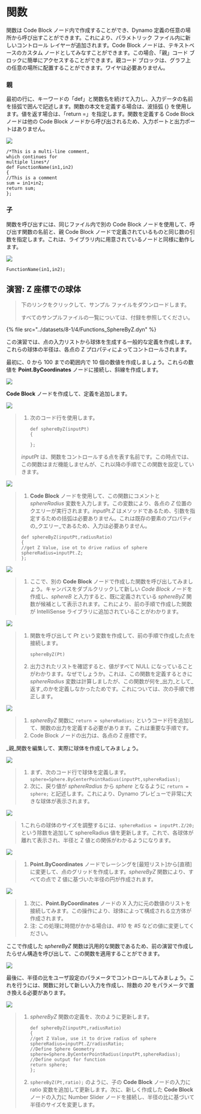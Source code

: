 # 関数

関数は Code Block ノード内で作成することができ、Dynamo 定義の任意の場所から呼び出すことができます。これにより、パラメトリック ファイル内に新しいコントロール レイヤーが追加されます。Code Block ノードは、テキストベースのカスタム ノードとしてみなすことができます。この場合、「親」コード ブロックに簡単にアクセスすることができます。親コード ブロックは、グラフ上の任意の場所に配置することができます。ワイヤは必要ありません。

### 親

最初の行に、キーワードの「def」と関数名を続けて入力し、入力データの名前を括弧で囲んで記述します。関数の本文を定義する場合は、波括弧 {} を使用します。値を返す場合は、「return =」を指定します。関数を定義する Code Block ノードは他の Code Block ノードから呼び出されるため、入力ポートと出力ポートはありません。

![](../images/8-1/4/functionsparentdef.jpg)

```
/*This is a multi-line comment,
which continues for
multiple lines*/
def FunctionName(in1,in2)
{
//This is a comment
sum = in1+in2;
return sum;
};
```

### 子

関数を呼び出すには、同じファイル内で別の Code Block ノードを使用して、呼び出す関数の名前と、親 Code Block ノードで定義されているものと同じ数の引数を指定します。これは、ライブラリ内に用意されているノードと同様に動作します。

![](../images/8-1/4/functionschildrencalldef.jpg)

```
FunctionName(in1,in2);
```

## 演習: Z 座標での球体

> 下のリンクをクリックして、サンプル ファイルをダウンロードします。
>
> すべてのサンプルファイルの一覧については、付録を参照してください。

{% file src="../datasets/8-1/4/Functions_SphereByZ.dyn" %}

この演習では、点の入力リストから球体を生成する一般的な定義を作成します。これらの球体の半径は、各点の Z プロパティによってコントロールされます。

最初に、0 から 100 までの範囲内で 10 個の数値を作成しましょう。これらの数値を **Point.ByCoordinates** ノードに接続し、斜線を作成します。

![](../images/8-1/4/functions-exercise-01.jpg)

**Code Block** ノードを作成して、定義を追加します。

![](../images/8-1/4/functions-exercise-02.jpg)

> 1.  次のコード行を使用します。
>
>     ```
>     def sphereByZ(inputPt)
>     {
>
>     };
>     ```
>
> _inputPt_ は、関数をコントロールする点を表す名前です。この時点では、この関数はまだ機能しませんが、これ以降の手順でこの関数を設定していきます。

![](../images/8-1/4/functions-exercise-03.jpg)

> 1. **Code Block** ノードを使用して、この関数にコメントと _sphereRadius_ 変数を入力します。この変数により、各点の _Z_ 位置のクエリーが実行されます。_inputPt.Z_ はメソッドであるため、引数を指定するための括弧は必要ありません。これは既存の要素のプロパティの_クエリー_であるため、入力は必要ありません。
>
> ```
> def sphereByZ(inputPt,radiusRatio)
> {
> //get Z Value, ise ot to drive radius of sphere
> sphereRadius=inputPt.Z;
> };
> ```

![](../images/8-1/4/functions-exercise-04.jpg)

> 1. ここで、別の **Code Block** ノードで作成した関数を呼び出してみましょう。キャンバスをダブルクリックして新しい _Code Block_ ノードを作成し、_sphereB_ と入力すると、既に定義されている _sphereByZ_ 関数が候補として表示されます。これにより、前の手順で作成した関数が IntelliSense ライブラリに追加されていることがわかります。

![](../images/8-1/4/functions-exercise-05.jpg)

> 1.  関数を呼び出して _Pt_ という変数を作成して、前の手順で作成した点を接続します。
>
>     ```
>     sphereByZ(Pt)
>     ```
> 2. 出力されたリストを確認すると、値がすべて NULL になっていることがわかります。なぜでしょうか。これは、この関数を定義するときに _sphereRadius_ 変数は計算しましたが、この関数が何を_出力_として_返す_のかを定義しなかったためです。これについては、次の手順で修正します。

![](../images/8-1/4/functions-exercise-06.jpg)

> 1. _sphereByZ_ 関数に `return = sphereRadius;` というコード行を追加して、関数の出力を定義する必要があります。これは重要な手順です。
> 2. Code Block ノードの出力は、各点の Z 座標です。

_親_関数を編集して、実際に球体を作成してみましょう。

![](../images/8-1/4/functions-exercise-07.jpg)

> 1. まず、次のコード行で球体を定義します。`sphere=Sphere.ByCenterPointRadius(inputPt,sphereRadius);`
> 2. 次に、戻り値が _sphereRadius_ から _sphere_ となるように `return = sphere;` と記述します。これにより、Dynamo プレビューで非常に大きな球体が表示されます。

![](../images/8-1/4/functions-exercise-08.jpg)

> 1\.これらの球体のサイズを調整するには、`sphereRadius = inputPt.Z/20;` という除数を追加して sphereRadius 値を更新します。これで、各球体が離れて表示され、半径と Z 値との関係がわかるようになります。

![](../images/8-1/4/functions-exercise-09.jpg)

> 1. **Point.ByCoordinates** ノードでレーシングを[最短リスト]から[直積]に変更して、点のグリッドを作成します。_sphereByZ_ 関数により、すべての点で Z 値に基づいた半径の円が作成されます。

![](../images/8-1/4/functions-exercise-10.jpg)

> 1. 次に、**Point.ByCoordinates** ノードの X 入力に元の数値のリストを接続してみます。この操作により、球体によって構成される立方体が作成されます。
> 2. 注: この処理に時間がかかる場合は、_\#10_ を _\#5_ などの値に変更してください。

ここで作成した _sphereByZ_ 関数は汎用的な関数であるため、前の演習で作成したらせん構造を呼び出して、この関数を適用することができます。

![](../images/8-1/4/functions-exercise-11.jpg)

最後に、半径の比をユーザ設定のパラメータでコントロールしてみましょう。これを行うには、関数に対して新しい入力を作成し、除数の _20_ をパラメータで置き換える必要があります。

![](../images/8-1/4/functions-exercise-12.jpg)

> 1.  _sphereByZ_ 関数の定義を、次のように更新します。
>
>     ```
>     def sphereByZ(inputPt,radiusRatio)
>     {
>     //get Z Value, use it to drive radius of sphere
>     sphereRadius=inputPt.Z/radiusRatio;
>     //Define Sphere Geometry
>     sphere=Sphere.ByCenterPointRadius(inputPt,sphereRadius);
>     //Define output for function
>     return sphere;
>     };
>     ```
> 2. `sphereByZ(Pt,ratio);` のように、子の **Code Block** ノードの入力に ratio 変数を追加して更新します。次に、新しく作成した **Code Block** ノードの入力に Number Slider ノードを接続し、半径の比に基づいて半径のサイズを変更します。
